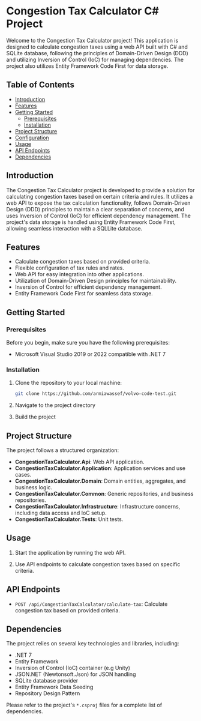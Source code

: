 # Congestion Tax Calculator C# Project

Welcome to the Congestion Tax Calculator project! This application is designed to calculate congestion taxes using a web API built with C# and SQLite database, following the principles of Domain-Driven Design (DDD) and utilizing Inversion of Control (IoC) for managing dependencies. The project also utilizes Entity Framework Code First for data storage.

## Table of Contents

- [Introduction](#introduction)
- [Features](#features)
- [Getting Started](#getting-started)
  - [Prerequisites](#prerequisites)
  - [Installation](#installation)
- [Project Structure](#project-structure)
- [Configuration](#configuration)
- [Usage](#usage)
- [API Endpoints](#api-endpoints)
- [Dependencies](#dependencies)

## Introduction

The Congestion Tax Calculator project is developed to provide a solution for calculating congestion taxes based on certain criteria and rules. It utilizes a web API to expose the tax calculation functionality, follows Domain-Driven Design (DDD) principles to maintain a clear separation of concerns, and uses Inversion of Control (IoC) for efficient dependency management. The project's data storage is handled using Entity Framework Code First, allowing seamless interaction with a SQLLite database.

## Features

- Calculate congestion taxes based on provided criteria.
- Flexible configuration of tax rules and rates.
- Web API for easy integration into other applications.
- Utilization of Domain-Driven Design principles for maintainability.
- Inversion of Control for efficient dependency management.
- Entity Framework Code First for seamless data storage.

## Getting Started

### Prerequisites

Before you begin, make sure you have the following prerequisites:

- Microsoft Visual Studio 2019 or 2022 compatible with .NET 7

### Installation

1. Clone the repository to your local machine:

   ```sh
   git clone https://github.com/armiawassef/volvo-code-test.git
   ```
   
2. Navigate to the project directory
3. Build the project
   
## Project Structure

The project follows a structured organization:

- **CongestionTaxCalculator.Api**: Web API application.
- **CongestionTaxCalculator.Application**: Application services and use cases.
- **CongestionTaxCalculator.Domain**: Domain entities, aggregates, and business logic.
- **CongestionTaxCalculator.Common**: Generic repositories, and business repositories.
- **CongestionTaxCalculator.Infrastructure**: Infrastructure concerns, including data access and IoC setup.
- **CongestionTaxCalculator.Tests**: Unit tests.

## Usage

1. Start the application by running the web API.

2. Use API endpoints to calculate congestion taxes based on specific criteria.

## API Endpoints

- `POST /api/CongestionTaxCalculator/calculate-tax`: Calculate congestion tax based on provided criteria.

## Dependencies

The project relies on several key technologies and libraries, including:

- .NET 7
- Entity Framework
- Inversion of Control (IoC) container (e.g Unity)
- JSON.NET (Newtonsoft.Json) for JSON handling
- SQLite database provider
- Entity Framework Data Seeding
- Repository Design Pattern

Please refer to the project's `*.csproj` files for a complete list of dependencies.
